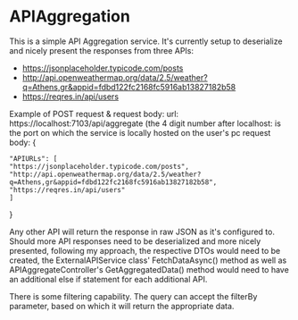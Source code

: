 # APIAggregation
This is a simple API Aggregation service. It's currently setup to deserialize and nicely present the responses from three APIs:
  - https://jsonplaceholder.typicode.com/posts
  - http://api.openweathermap.org/data/2.5/weather?q=Athens,gr&appid=fdbd122fc2168fc5916ab13827182b58
  - https://reqres.in/api/users

Example of POST request & request body:
url: https://localhost:7103/api/aggregate (the 4 digit number after localhost: is the port on which the service is locally hosted on the user's pc
request body: {

    "APIURLs": [
    "https://jsonplaceholder.typicode.com/posts",
    "http://api.openweathermap.org/data/2.5/weather?q=Athens,gr&appid=fdbd122fc2168fc5916ab13827182b58",
    "https://reqres.in/api/users"
    ]
}

Any other API will return the response in raw JSON as it's configured to.
Should more API responses need to be deserialized and more nicely presented, following my approach, the respective DTOs would need to be created, the ExternalAPIService class' FetchDataAsync() method as well as APIAggregateController's GetAggregatedData() method would need to have an additional else if statement for each additional API.

There is some filtering capability. The query can accept the filterBy parameter, based on which it will return the appropriate data.
